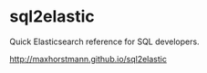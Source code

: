 sql2elastic
===========

Quick Elasticsearch reference for SQL developers.

http://maxhorstmann.github.io/sql2elastic


